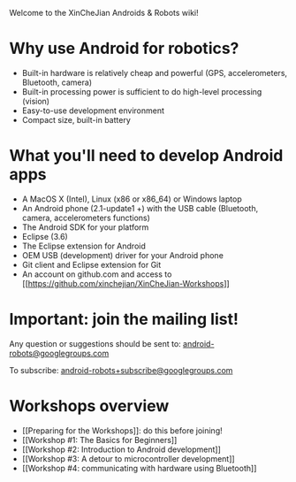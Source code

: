 Welcome to the XinCheJian Androids & Robots wiki!

# Why use Android for robotics?

* Built-in hardware is relatively cheap and powerful (GPS, accelerometers, Bluetooth, camera)
* Built-in processing power is sufficient to do high-level processing (vision)
* Easy-to-use development environment
* Compact size, built-in battery
 
# What you'll need to develop Android apps

* A MacOS X (Intel), Linux (x86 or x86_64) or Windows laptop
* An Android phone (2.1-update1 +) with the USB cable (Bluetooth, camera, accelerometers functions)
* The Android SDK for your platform
* Eclipse (3.6)
* The Eclipse extension for Android
* OEM USB (development) driver for your Android phone
* Git client and Eclipse extension for Git
* An account on github.com and access to [[https://github.com/xinchejian/XinCheJian-Workshops]]

# Important: join the mailing list!

Any question or suggestions should be sent to: [android-robots@googlegroups.com](mailto:android-robots@googlegroups.com)

To subscribe: [android-robots+subscribe@googlegroups.com](mailto:android-robots+subscribe@googlegroups.com)

# Workshops overview

* [[Preparing for the Workshops]]: do this before joining!
* [[Workshop #1: The Basics for Beginners]]
* [[Workshop #2: Introduction to Android development]]
* [[Workshop #3: A detour to microcontroller development]]
* [[Workshop #4: communicating with hardware using Bluetooth]]
